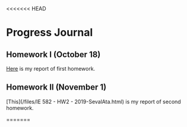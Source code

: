<<<<<<< HEAD
# Progress Journal

## Homework I (October 18)

[Here](/files/IE581-HW1-2019-SevalAta.html) is my report of first homework.

## Homework II (November 1)

[This](/files/IE 582 - HW2 - 2019-SevalAta.html) is my report of second homework.

=======

